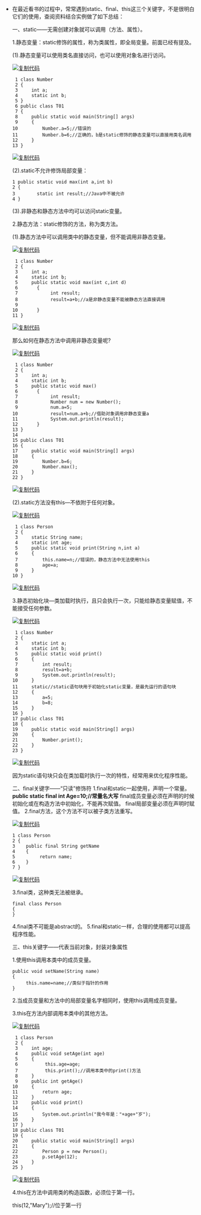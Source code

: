 - 在最近看书的过程中，常常遇到static、final、this这三个关键字，不是很明白它们的使用，查阅资料结合实例做了如下总结：

  一、static——无需创建对象就可以调用（方法、属性）。

  1.静态变量：static修饰的属性，称为类属性，即全局变量。前面已经有提及。

  (1).静态变量可以使用类名直接访问，也可以使用对象名进行访问。

  [![复制代码](https://common.cnblogs.com/images/copycode.gif)](javascript:void(0);)

  ```
   1 class Number
   2 {
   3     int a;
   4     static int b;
   5 }
   6 public class T01
   7 {
   8     public static void main(String[] args)
   9     {
  10         Number.a=5;//错误的
  11         Number.b=6;//正确的，b是static修饰的静态变量可以直接用类名调用
  12     }
  13 }
  ```

  [![复制代码](https://common.cnblogs.com/images/copycode.gif)](javascript:void(0);)

  (2).static不允许修饰局部变量：

  ```
  1 public static void max(int a,int b)
  2 {
  3        static int result;//Java中不被允许   
  4 }
  ```

  (3).非静态和静态方法中均可以访问static变量。

   

  2.静态方法：static修饰的方法，称为类方法。

  (1).静态方法中可以调用类中的静态变量，但不能调用非静态变量。

  [![复制代码](https://common.cnblogs.com/images/copycode.gif)](javascript:void(0);)

  ```
   1 class Number
   2 {
   3     int a;
   4     static int b;
   5     public static void max(int c,int d)
   6       {
   7            int result;
   8            result=a+b;//a是非静态变量不能被静态方法直接调用
   9            
  10       }
  11 }
  ```

  [![复制代码](https://common.cnblogs.com/images/copycode.gif)](javascript:void(0);)

  那么如何在静态方法中调用非静态变量呢?

  [![复制代码](https://common.cnblogs.com/images/copycode.gif)](javascript:void(0);)

  ```
   1 class Number
   2 {
   3     int a;
   4     static int b;
   5     public static void max()
   6       {
   7            int result;
   8            Number num = new Number();
   9            num.a=5;
  10            result=num.a+b;//借助对象调用非静态变量a
  11            System.out.println(result);
  12       }
  13 }
  14 
  15 public class T01
  16 {
  17     public static void main(String[] args)
  18     {
  19         Number.b=6;
  20         Number.max();
  21     }
  22 }
  ```

  [![复制代码](https://common.cnblogs.com/images/copycode.gif)](javascript:void(0);)

  (2).static方法没有this—不依附于任何对象。

  [![复制代码](https://common.cnblogs.com/images/copycode.gif)](javascript:void(0);)

  ```
   1 class Person
   2 {
   3     static String name;
   4     static int age;
   5     public static void print(String n,int a)
   6     {
   7         this.name=n;//错误的，静态方法中无法使用this
   8         age=a;
   9     }
  10 }
  ```

  [![复制代码](https://common.cnblogs.com/images/copycode.gif)](javascript:void(0);)

  3.静态初始化块—类加载时执行，且只会执行一次，只能给静态变量赋值，不能接受任何参数。

  [![复制代码](https://common.cnblogs.com/images/copycode.gif)](javascript:void(0);)

  ```
   1 class Number
   2 {
   3     static int a;
   4     static int b;
   5     public static void print()
   6     {
   7         int result;
   8         result=a+b;
   9         System.out.println(result);
  10     }
  11     static//static语句块用于初始化static变量，是最先运行的语句块
  12     {
  13         a=5;
  14         b=8;
  15     }
  16 }
  17 public class T01
  18 {
  19     public static void main(String[] args)
  20     {
  21         Number.print();
  22     }
  23 }
  ```

  [![复制代码](https://common.cnblogs.com/images/copycode.gif)](javascript:void(0);)

  因为static语句块只会在类加载时执行一次的特性，经常用来优化程序性能。

   

  二、final关键字——“只读”修饰符
  1.final和static一起使用，声明一个常量。
  **public static final int Age=10;//常量名大写**
  final成员变量必须在声明的时候初始化或在构造方法中初始化，不能再次赋值。
  final局部变量必须在声明时赋值。
  2.final方法，这个方法不可以被子类方法重写。

  [![复制代码](https://common.cnblogs.com/images/copycode.gif)](javascript:void(0);)

  ```
  1 class Person
  2 {
  3    public final String getName
  4    {
  5         return name;
  6    }
  7 }
  ```

  [![复制代码](https://common.cnblogs.com/images/copycode.gif)](javascript:void(0);)

  3.final类，这种类无法被继承。

  ```
  final class Person
  {
  }
  ```

  4.final类不可能是abstract的。
  5.final和static一样，合理的使用都可以提高程序性能。

   

  三、this关键字——代表当前对象，封装对象属性

  1.使用this调用本类中的成员变量。

  ```
  public void setName(String name)
  {
       this.name=name;//类似于指针的作用
  }
  ```

  2.当成员变量和方法中的局部变量名字相同时，使用this调用成员变量。

  3.this在方法内部调用本类中的其他方法。

  [![复制代码](https://common.cnblogs.com/images/copycode.gif)](javascript:void(0);)

  ```
   1 class Person
   2 {
   3     int age;
   4     public void setAge(int age)
   5     {
   6          this.age=age;
   7          this.print();//调用本类中的print()方法
   8     }
   9     public int getAge()
  10     {
  11         return age;
  12     }
  13     public void print()
  14     {
  15         System.out.println("我今年是："+age+"岁");
  16     }
  17 }
  18 public class T01
  19 {
  20     public static void main(String[] args)
  21     {
  22         Person p = new Person();
  23         p.setAge(12);
  24     }
  25 }
  ```

  [![复制代码](https://common.cnblogs.com/images/copycode.gif)](javascript:void(0);)

  4.this在方法中调用类的构造函数，必须位于第一行。

  this(12,"Mary");//位于第一行


